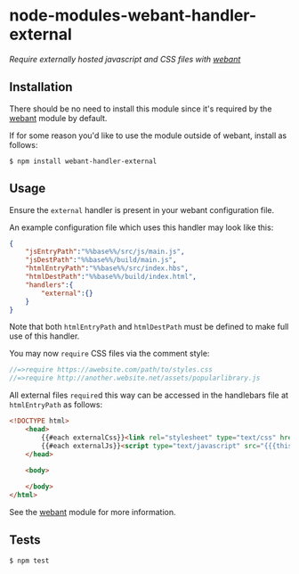 # node-modules-webant-handler-external

_Require externally hosted javascript and CSS files with [webant](https://github.com/theakman2/node-modules-webant)_

## Installation

There should be no need to install this module since it\'s required by the [webant](https://github.com/theakman2/node-modules-webant) module by default.

If for some reason you\'d like to use the module outside of webant, install as follows:

    $ npm install webant-handler-external

## Usage

Ensure the `external` handler is present in your webant configuration file.

An example configuration file which uses this handler may look like this:

````json
{
    "jsEntryPath":"%%base%%/src/js/main.js",
    "jsDestPath":"%%base%%/build/main.js",
    "htmlEntryPath":"%%base%%/src/index.hbs",
    "htmlDestPath":"%%base%%/build/index.html",
    "handlers":{
        "external":{}
    }
}
````

Note that both `htmlEntryPath` and `htmlDestPath` must be defined to make full use of this handler.

You may now `require` CSS files via the comment style:

````javascript
//=>require https://awebsite.com/path/to/styles.css
//=>require http://another.website.net/assets/popularlibrary.js
````

All external files `require`d this way can be accessed in the handlebars file at `htmlEntryPath` as follows:

```html
<!DOCTYPE html>
    <head>
        {{#each externalCss}}<link rel="stylesheet" type="text/css" href="{{{this}}}" />{{/each}}
        {{#each externalJs}}<script type="text/javascript" src="{{{this}}}"></script>{{/each}}
    </head>

    <body>
    
    </body>
</html>
```

See the [webant](https://github.com/theakman2/node-modules-webant) module for more information.

## Tests

    $ npm test